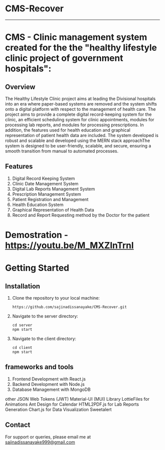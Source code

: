 # CMS-Recover




---

# CMS - Clinic management system created for the the "healthy lifestyle clinic project of government hospitals":

## Overview
The Healthy Lifestyle Clinic project aims at leading the Divisional hospitals into an era where paper-based systems are removed and the system shifts onto a digital platform with respect to the management of health care. The project aims to provide a complete digital record-keeping system for the clinic, an efficient scheduling system for clinic appointments, modules for processing lab reports, and modules for processing prescriptions. In addition, the features used for health education and graphical representation of patient health data are included. The system developed is robust and scalable and developed using the MERN stack approachThe system is designed to be user-friendly, scalable, and secure, ensuring a smooth transition from manual to automated processes. 

## Features
 1. Digital Record Keeping System 
 2. Clinic Date Management System
 3. Digital Lab Reports Management System
 4. Prescription Management System
 5. Patient Registration and Management
 6. Health Education System
 7. Graphical Representation of Health Data
 8. Record and Report Requesting method by the Doctor for the patient
    


# Demostration -  https://youtu.be/M_MXZInTrnI


# Getting Started

## Installation
1. Clone the repository to your local machine:
   ```
   https://github.com/sajinadissanayake/CMS-Recover.git
   ```
2. Navigate to the server directory:
   ```
   cd server
   npm start
   ```
3. Navigate to the client directory:
   ```
   cd client
   npm start
   ```


## frameworks and tools
1. Frontend Development with React.js
2. Backend Development with Node.js
3. Database Management with MongoDB

other
JSON Web Tokens (JWT)
Material-UI (MUI) Library
LottieFiles for Animations
Ant Design for Calendar
HTML2PDF.js for Lab Reports Generation
Chart.js for Data Visualization
Sweetalert




## Contact
For support or queries, please email me at sajinadissanayake999@gmail.com









